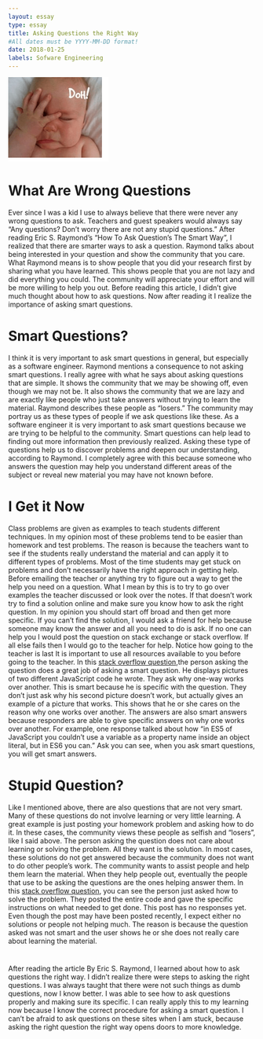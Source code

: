 ```yaml
---
layout: essay
type: essay
title: Asking Questions the Right Way
#All dates must be YYYY-MM-DD format!
date: 2018-01-25
labels: Sofware Engineering 
---
```

<img class="ui medium right floated image" src="/images/smh.png">

# What Are Wrong Questions
Ever since I was a kid I use to always believe that there were never any wrong questions to ask. Teachers 
and guest speakers would always say “Any questions? Don’t worry there are not any stupid questions.”
After reading Eric S. Raymond’s “How To Ask Question’s The Smart Way”, I realized that there are
smarter ways to ask a question. Raymond talks about being interested in your question and show the
community that you care. What Raymond means is to show people that you did your research first by
sharing what you have learned. This shows people that you are not lazy and did everything you could.
The community will appreciate your effort and will be more willing to help you out. Before reading this
article, I didn’t give much thought about how to ask questions. Now after reading it I realize the
importance of asking smart questions.
# Smart Questions?
I think it is very important to ask smart questions in general, but especially as a software engineer.
Raymond mentions a consequence to not asking smart questions. I really agree with what he says about
asking questions that are simple. It shows the community that we may be showing off, even though we
may not be. It also shows the community that we are lazy and are exactly like people who just take
answers without trying to learn the material. Raymond describes these people as “losers.” The community
may portray us as these types of people if we ask questions like these. As a software engineer it is very
important to ask smart questions because we are trying to be helpful to the community. Smart questions
can help lead to finding out more information then previously realized. Asking these type of questions
help us to discover problems and deepen our understanding, according to Raymond. I completely agree
with this because someone who answers the question may help you understand different areas of the
subject or reveal new material you may have not known before.
# I Get it Now 
Class problems are given as examples to teach students different techniques. In my opinion most of these
problems tend to be easier than homework and test problems. The reason is because the teachers want to
see if the students really understand the material and can apply it to different types of problems. Most of
the time students may get stuck on problems and don’t necessarily have the right approach in getting help.
Before emailing the teacher or anything try to figure out a way to get the help you need on a question.
What I mean by this is to try to go over examples the teacher discussed or look over the notes. If that
doesn’t work try to find a solution online and make sure you know how to ask the right question. In my
opinion you should start off broad and then get more specific. If you can’t find the solution, I would ask a
friend for help because someone may know the answer and all you need to do is ask. If no one can help
you I would post the question on stack exchange or stack overflow. If all else fails then I would go to the
teacher for help. Notice how going to the teacher is last It is important to use all resources available to you
before going to the teacher. In this [stack overflow question](https://stackoverflow.com/questions/2274242/using-a-variable-for-a-key-in-a-javascript-object-literal),the person asking the question does a great job of asking a smart question. He displays pictures
of two different JavaScript code he wrote. They ask why one-way works over another. This is smart
because he is specific with the question. They don’t just ask why his second picture doesn’t work, but
actually gives an example of a picture that works. This shows that he or she cares on the reason why one
works over another. The answers are also smart answers because responders are able to give specific
answers on why one works over another. For example, one response talked about how “in ES5 of
JavaScript you couldn’t use a variable as a property name inside an object literal, but in ES6 you can.”
Ask you can see, when you ask smart questions, you will get smart answers.
# Stupid Question? 
Like I mentioned above, there are also questions that are not very smart. Many of these questions do not
involve learning or very little learning. A great example is just posting your homework problem and
asking how to do it. In these cases, the community views these people as selfish and “losers”, like I said
above. The person asking the question does not care about learning or solving the problem. All they want
is the solution. In most cases, these solutions do not get answered because the community does not want
to do other people’s work. The community wants to assist people and help them learn the material. When
they help people out, eventually the people that use to be asking the questions are the ones helping answer
them. In this [stack overflow question](https://stackoverflow.com/questions/48456998/error-illegal-conversion-for-date-or-time-type),
you can see the person just asked how to solve the problem. They posted the entire code and gave the
specific instructions on what needed to get done. This post has no responses yet. Even though the post
may have been posted recently, I expect either no solutions or people not helping much. The reason is
because the question asked was not smart and the user shows he or she does not really care about learning
the material.
#
After reading the article By Eric S. Raymond, I learned about how to ask questions the right way. I didn’t
realize there were steps to asking the right questions. I was always taught that there were not such things
as dumb questions, now I know better. I was able to see how to ask questions properly and making sure
its specific. I can really apply this to my learning now because I know the correct procedure for asking a
smart question. I can’t be afraid to ask questions on these sites when I am stuck, because asking the right
question the right way opens doors to more knowledge.


